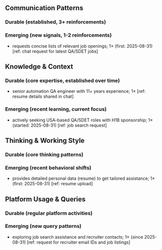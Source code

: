 ## Communication Patterns
### Durable (established, 3+ reinforcements)

### Emerging (new signals, 1-2 reinforcements)
- requests concise lists of relevant job openings; 1× (first: 2025-08-31) [ref: chat request for latest QA/SDET jobs]

## Knowledge & Context
### Durable (core expertise, established over time)
- senior automation QA engineer with 11+ years experience; 1× [ref: resume details shared in chat]

### Emerging (recent learning, current focus)
- actively seeking USA-based QA/SDET roles with H1B sponsorship; 1× (started: 2025-08-31) [ref: job search request]

## Thinking & Working Style
### Durable (core thinking patterns)

### Emerging (recent behavioral shifts)
- provides detailed personal data (resume) to get tailored assistance; 1× (first: 2025-08-31) [ref: resume upload]

## Platform Usage & Queries
### Durable (regular platform activities)

### Emerging (new query patterns)
- exploring job search assistance and recruiter contacts; 1× (since 2025-08-31) [ref: request for recruiter email IDs and job listings]